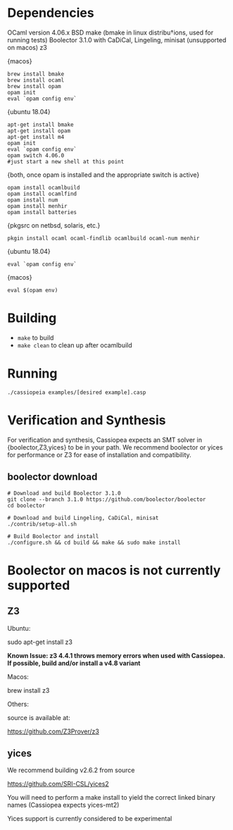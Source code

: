 # Dependencies

OCaml version 4.06.x
BSD make (bmake in linux distribu†ions, used for running tests)
Boolector 3.1.0 with CaDiCal, Lingeling, minisat (unsupported on macos)
z3

{macos}
```
brew install bmake
brew install ocaml
brew install opam
opam init
eval `opam config env`
```

{ubuntu 18.04}
```
apt-get install bmake
apt-get install opam
apt-get install m4
opam init
eval `opam config env`
opam switch 4.06.0
#just start a new shell at this point
```

{both, once opam is installed and the appropriate switch is active}
```
opam install ocamlbuild
opam install ocamlfind
opam install num
opam install menhir
opam install batteries
```

{pkgsrc on netbsd, solaris, etc.}
```
pkgin install ocaml ocaml-findlib ocamlbuild ocaml-num menhir
```

{ubuntu 18.04}
```
eval `opam config env`
```
{macos}
```
eval $(opam env)
```

# Building

* `make` to build
* `make clean` to clean up after ocamlbuild

# Running

`./cassiopeia examples/[desired example].casp`

# Verification and Synthesis

For verification and synthesis, Cassiopea expects an SMT solver in {boolector,Z3,yices} to be
in your path. We recommend boolector or yices for performance or Z3 for ease of installation and compatibility.

## boolector download

    # Download and build Boolector 3.1.0
    git clone --branch 3.1.0 https://github.com/boolector/boolector
    cd boolector

    # Download and build Lingeling, CaDiCal, minisat
    ./contrib/setup-all.sh

    # Build Boolector and install
    ./configure.sh && cd build && make && sudo make install

# Boolector on macos is not currently supported

## Z3

Ubuntu:

sudo apt-get install z3

**Known Issue: z3 4.4.1 throws memory errors when used with Cassiopea. If possible, build and/or install a v4.8 variant**

Macos:

brew install z3

Others:

source is available at:

https://github.com/Z3Prover/z3

## yices

We recommend building v2.6.2 from source

https://github.com/SRI-CSL/yices2

You will need to perform a make install to yield the correct linked binary names (Cassiopea expects yices-mt2)

Yices support is currently considered to be experimental
